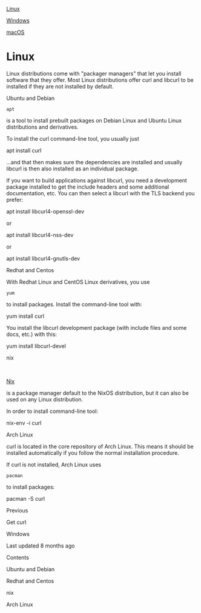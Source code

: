 <a href="linux.html" class="navButton-94f2579c--pageItemWithChildrenNested-2c5d8183--navButtonClickable-161b88ca--navButtonOpened-6a88552e">

<span class="text-4505230f--UIH300-2063425d--textContentFamily-49a318e1--navButtonLabel-14a4968f">Linux</span>

</a>

<a href="windows.html" class="navButton-94f2579c--pageItemWithChildrenNested-2c5d8183--navButtonClickable-161b88ca">

<span class="text-4505230f--UIH300-2063425d--textContentFamily-49a318e1--navButtonLabel-14a4968f">Windows</span>

</a>

<a href="macos.html" class="navButton-94f2579c--pageItemWithChildrenNested-2c5d8183--navButtonClickable-161b88ca">

<span class="text-4505230f--UIH300-2063425d--textContentFamily-49a318e1--navButtonLabel-14a4968f">macOS</span>

</a>

# <span class="text-4505230f--DisplayH900-bfb998fa--textContentFamily-49a318e1">Linux</span>

<span class="text-4505230f--UIH300-2063425d--textUIFamily-5ebd8e40--text-8ee2c8b2">

</span>

<span class="text-4505230f--UIH300-2063425d--textUIFamily-5ebd8e40--text-8ee2c8b2">

</span>

<span class="text-4505230f--TextH400-3033861f--textContentFamily-49a318e1">

<span data-key="d769d15f4a654771846cc59f45ea7901">

<span data-offset-key="d769d15f4a654771846cc59f45ea7901:0">Linux distributions come with "packager managers" that let you install software that they offer. Most Linux distributions offer curl and libcurl to be installed if they are not installed by default.</span>

</span>

</span>

<span class="text-4505230f--HeadingH700-04e1a2a3--textContentFamily-49a318e1">

<span data-key="857547443de043a48046d27c6ac79a87">

<span data-offset-key="857547443de043a48046d27c6ac79a87:0">Ubuntu and Debian</span>

</span>

</span>

<span class="text-4505230f--TextH400-3033861f--textContentFamily-49a318e1">

<span data-key="b223a33a833147fd8575e95fbd1ac81d">

<span data-offset-key="b223a33a833147fd8575e95fbd1ac81d:0">`apt`</span>

<span data-offset-key="b223a33a833147fd8575e95fbd1ac81d:1"> is a tool to install prebuilt packages on Debian Linux and Ubuntu Linux distributions and derivatives.</span>

</span>

</span>

<span class="text-4505230f--TextH400-3033861f--textContentFamily-49a318e1">

<span data-key="c8e747be066a49e0899fbbe5d22f7efa">

<span data-offset-key="c8e747be066a49e0899fbbe5d22f7efa:0">To install the curl command-line tool, you usually just</span>

</span>

</span>    apt install curl<span class="text-4505230f--TextH400-3033861f--textContentFamily-49a318e1">

<span data-key="92a926e3313e45fa81c244bd9331f228">

<span data-offset-key="92a926e3313e45fa81c244bd9331f228:0">…and that then makes sure the dependencies are installed and usually libcurl is then also installed as an individual package.</span>

</span>

</span>

<span class="text-4505230f--TextH400-3033861f--textContentFamily-49a318e1">

<span data-key="01c14da4f1c6493695df93fe7d535f20">

<span data-offset-key="01c14da4f1c6493695df93fe7d535f20:0">If you want to build applications against libcurl, you need a development package installed to get the include headers and some additional documentation, etc. You can then select a libcurl with the TLS backend you prefer:</span>

</span>

</span>    apt install libcurl4-openssl-dev<span class="text-4505230f--TextH400-3033861f--textContentFamily-49a318e1">

<span data-key="4b1cca6ad8f44286abac2fab0eeded55">

<span data-offset-key="4b1cca6ad8f44286abac2fab0eeded55:0">or</span>

</span>

</span>    apt install libcurl4-nss-dev<span class="text-4505230f--TextH400-3033861f--textContentFamily-49a318e1">

<span data-key="e858730b86e54887b9a0f6e0b85d7862">

<span data-offset-key="e858730b86e54887b9a0f6e0b85d7862:0">or</span>

</span>

</span>    apt install libcurl4-gnutls-dev<span class="text-4505230f--HeadingH700-04e1a2a3--textContentFamily-49a318e1">

<span data-key="a319e894f41d4e388e9bf0150622e16c">

<span data-offset-key="a319e894f41d4e388e9bf0150622e16c:0">Redhat and Centos</span>

</span>

</span>

<span class="text-4505230f--TextH400-3033861f--textContentFamily-49a318e1">

<span data-key="dc8997810f5248e0b6576ab6a4b0248e">

<span data-offset-key="dc8997810f5248e0b6576ab6a4b0248e:0">With Redhat Linux and CentOS Linux derivatives, you use </span>

<span data-offset-key="dc8997810f5248e0b6576ab6a4b0248e:1">`yum`</span>

<span data-offset-key="dc8997810f5248e0b6576ab6a4b0248e:2"> to install packages. Install the command-line tool with:</span>

</span>

</span>    yum install curl<span class="text-4505230f--TextH400-3033861f--textContentFamily-49a318e1">

<span data-key="b061946795f34b48b19df68d6d59ed66">

<span data-offset-key="b061946795f34b48b19df68d6d59ed66:0">You install the libcurl development package (with include files and some docs, etc.) with this:</span>

</span>

</span>    yum install libcurl-devel<span class="text-4505230f--HeadingH600-23f228db--textContentFamily-49a318e1">

<span data-key="b4f844d711dd4aea816a6d39524cc7e7">

<span data-offset-key="b4f844d711dd4aea816a6d39524cc7e7:0">nix</span>

</span>

</span>

<span class="text-4505230f--TextH400-3033861f--textContentFamily-49a318e1">

<span data-key="8bd1c03dc6a747a1be82cf33ca08e71d">

<span data-offset-key="8bd1c03dc6a747a1be82cf33ca08e71d:0">

<span data-slate-zero-width="z">​</span>

</span>

</span>

<a href="https://nixos.org/nix/" class="link-a079aa82--primary-53a25e66--link-faf6c434">

<span data-key="280f98dd26e049e8873741a4153addb2">

<span data-offset-key="280f98dd26e049e8873741a4153addb2:0">Nix</span>

</span>

</a>

<span data-key="901f312e5b664bef82bc1b34994acbd1">

<span data-offset-key="901f312e5b664bef82bc1b34994acbd1:0"> is a package manager default to the NixOS distribution, but it can also be used on any Linux distribution.</span>

</span>

</span>

<span class="text-4505230f--TextH400-3033861f--textContentFamily-49a318e1">

<span data-key="e513324366324aefae5ec996ed508484">

<span data-offset-key="e513324366324aefae5ec996ed508484:0">In order to install command-line tool:</span>

</span>

</span>    nix-env -i curl<span class="text-4505230f--HeadingH700-04e1a2a3--textContentFamily-49a318e1">

<span data-key="730476474069464ba012acb46a8f0e8b">

<span data-offset-key="730476474069464ba012acb46a8f0e8b:0">Arch Linux</span>

</span>

</span>

<span class="text-4505230f--TextH400-3033861f--textContentFamily-49a318e1">

<span data-key="a3c3da89777c4cb2aae5f86636540a96">

<span data-offset-key="a3c3da89777c4cb2aae5f86636540a96:0">curl is located in the core repository of Arch Linux. This means it should be installed automatically if you follow the normal installation procedure.</span>

</span>

</span>

<span class="text-4505230f--TextH400-3033861f--textContentFamily-49a318e1">

<span data-key="95d3a34e31a34268ad41e68e0af61e4e">

<span data-offset-key="95d3a34e31a34268ad41e68e0af61e4e:0">If curl is not installed, Arch Linux uses </span>

<span data-offset-key="95d3a34e31a34268ad41e68e0af61e4e:1">`pacman`</span>

<span data-offset-key="95d3a34e31a34268ad41e68e0af61e4e:2"> to install packages:</span>

</span>

</span>    pacman -S curl<a href="../get.html" class="reset-3c756112--card-6570f064--whiteCard-fff091a4--cardPrevious-56a5e674">

</a>

<span class="text-4505230f--TextH200-a3425406--textContentFamily-49a318e1">Previous</span>

<span class="text-4505230f--UIH400-4e41e82a--textContentFamily-49a318e1">Get curl</span>

<a href="windows.html" class="reset-3c756112--card-6570f064--whiteCard-fff091a4--cardNext-19241c42">

</a>

<span class="text-4505230f--UIH400-4e41e82a--textContentFamily-49a318e1">Windows</span>

<span class="text-4505230f--TextH200-a3425406--textContentFamily-49a318e1">Last updated 8 months ago</span>

<span class="text-4505230f--InfoH100-1e92e1d1--textContentFamily-49a318e1">Contents</span>

<a href="linux.html#ubuntu-and-debian" class="reset-3c756112--menuItem-aa02f6ec--menuItemLight-757d5235--menuItemInline-173bdf97--pageTocItem-f4427024">

</a>

<span class="text-4505230f--UIH300-2063425d--textContentFamily-49a318e1">

<span class="text-4505230f--UIH200-50ead35f--textContentFamily-49a318e1">Ubuntu and Debian</span>

</span>

<a href="linux.html#redhat-and-centos" class="reset-3c756112--menuItem-aa02f6ec--menuItemLight-757d5235--menuItemInline-173bdf97--pageTocItem-f4427024">

</a>

<span class="text-4505230f--UIH300-2063425d--textContentFamily-49a318e1">

<span class="text-4505230f--UIH200-50ead35f--textContentFamily-49a318e1">Redhat and Centos</span>

</span>

<a href="linux.html#nix" class="reset-3c756112--menuItem-aa02f6ec--menuItemLight-757d5235--menuItemInline-173bdf97--pageTocItem-f4427024">

</a>

<span class="text-4505230f--UIH300-2063425d--textContentFamily-49a318e1">

<span class="text-4505230f--UIH200-50ead35f--textContentFamily-49a318e1--pageTocLinkH2-2294976c">nix</span>

</span>

<a href="linux.html#arch-linux" class="reset-3c756112--menuItem-aa02f6ec--menuItemLight-757d5235--menuItemInline-173bdf97--pageTocItem-f4427024">

</a>

<span class="text-4505230f--UIH300-2063425d--textContentFamily-49a318e1">

<span class="text-4505230f--UIH200-50ead35f--textContentFamily-49a318e1">Arch Linux</span>

</span>
